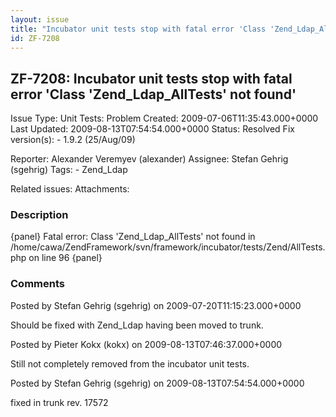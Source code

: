 ```yaml
---
layout: issue
title: "Incubator unit tests stop with fatal error 'Class 'Zend_Ldap_AllTests' not found'"
id: ZF-7208
---
```


ZF-7208: Incubator unit tests stop with fatal error 'Class 'Zend\_Ldap\_AllTests' not found'
--------------------------------------------------------------------------------------------

 Issue Type: Unit Tests: Problem Created: 2009-07-06T11:35:43.000+0000 Last Updated: 2009-08-13T07:54:54.000+0000 Status: Resolved Fix version(s): - 1.9.2 (25/Aug/09)
 
 Reporter:  Alexander Veremyev (alexander)  Assignee:  Stefan Gehrig (sgehrig)  Tags: - Zend\_Ldap
 
 Related issues: 
 Attachments: 
### Description

{panel} Fatal error: Class 'Zend\_Ldap\_AllTests' not found in /home/cawa/ZendFramework/svn/framework/incubator/tests/Zend/AllTests.php on line 96 {panel}

 

 

### Comments

Posted by Stefan Gehrig (sgehrig) on 2009-07-20T11:15:23.000+0000

Should be fixed with Zend\_Ldap having been moved to trunk.

 

 

Posted by Pieter Kokx (kokx) on 2009-08-13T07:46:37.000+0000

Still not completely removed from the incubator unit tests.

 

 

Posted by Stefan Gehrig (sgehrig) on 2009-08-13T07:54:54.000+0000

fixed in trunk rev. 17572

 

 